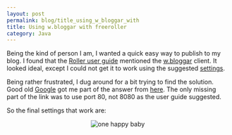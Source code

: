 ```yaml
---
layout: post
permalink: blog/title_using_w_bloggar_with
title: Using w.bloggar with freeroller
category: Java
---
```


<p>
Being the kind of person I am, I wanted a quick easy way to publish to my blog. I found that the <a href="http://rollerweblogger.org/userguide/roller-ug.html">Roller user guide</a> mentioned the <a href="http://wbloggar.com">w.bloggar</a> client. It looked ideal, except I could not get it to work using the suggested <a href="http://rollerweblogger.org/userguide/bloggar.jpg">settings</a>.

</p>
<p>
Being rather frustrated, I dug around for a bit trying to find the solution. Good old <a href="http://www.google.com">Google</a> got me part of the answer from <a href="http://www.freeroller.net/page/nicolaken/20030201">here</a>. The only missing part of the link was to use port 80, not 8080 as the user guide suggested.

</p>
<p>
So the final settings that work are:

</p>
<div align="center">
<img src="#showResourcePath()/bloggar_settings.jpg" alt="one happy baby" />

</div>
